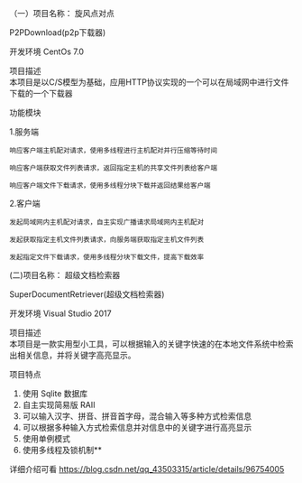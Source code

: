（一）项目名称： 旋风点对点

P2PDownload(p2p下载器)

开发环境 
CentOs 7.0

项目描述  
本项目是以C/S模型为基础，应用HTTP协议实现的一个可以在局域网中进行文件下载的一个下载器

功能模块

 1.服务端
 
    响应客户端主机配对请求，使用多线程进行主机配对并行压缩等待时间
    
    响应客户端获取文件列表请求，返回指定主机的共享文件列表给客户端
    
    响应客户端文件下载请求，使用多线程分块下载并返回结果给客户端
    
 2.客户端
 
    发起局域网内主机配对请求，自主实现广播请求局域网内主机配对
    
    发起获取指定主机文件列表请求，向服务端获取指定主机文件列表
    
    发起指定文件下载请求，使用多线程分块下载文件，提高下载效率

(二)项目名称： 超级文档检索器

SuperDocumentRetriever(超级文档检索器)

开发环境 
Visual Studio  2017

项目描述  
本项目是一款实用型小工具，可以根据输入的关键字快速的在本地文件系统中检索出相关信息，并将关键字高亮显示。

项目特点   
1. 使用 Sqlite 数据库　
2. 自主实现简易版 RAII
3. 可以输入汉字、拼音、拼音首字母，混合输入等多种方式检索信息
4. 可以根据多种输入方式检索信息并对信息中的关键字进行高亮显示
5. 使用单例模式
6. 使用多线程及锁机制**
       
详细介绍可看 https://blog.csdn.net/qq_43503315/article/details/96754005
